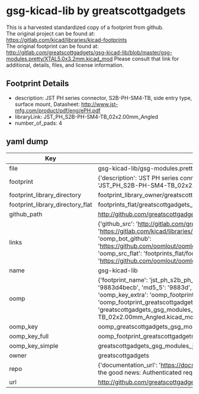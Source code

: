 # gsg-kicad-lib by greatscottgadgets  
This is a harvested standardized copy of a footprint from github.  
The original project can be found at:  
https://gitlab.com/kicad/libraries/kicad-footprints  
The original footprint can be found at:
http://gitlab.com/greatscottgadgets/gsg-kicad-lib/blob/master/gsg-modules.pretty/XTAL5.0x3.2mm.kicad_mod
Please consult that link for additional, details, files, and license information.  
## Footprint Details
* description: JST PH series connector, S2B-PH-SM4-TB, side entry type, surface mount, Datasheet: http://www.jst-mfg.com/product/pdf/eng/ePH.pdf  
* libraryLink: JST_PH_S2B-PH-SM4-TB_02x2.00mm_Angled  
* number_of_pads: 4  
## yaml dump  
| Key | Value |  
| --- | --- |  
| file | gsg-kicad-lib/gsg-modules.pretty/JST_PH_S2B-PH-SM4-TB_02x2.00mm_Angled.kicad_mod |  
| footprint | {'description': 'JST PH series connector, S2B-PH-SM4-TB, side entry type, surface mount, Datasheet: http://www.jst-mfg.com/product/pdf/eng/ePH.pdf', 'libraryLink': 'JST_PH_S2B-PH-SM4-TB_02x2.00mm_Angled', 'number_of_pads': 4} |  
| footprint_library_directory | footprint_library_owner/greatscottgadgets_gsg-kicad-lib |  
| footprint_library_directory_flat | footprints_flat/greatscottgadgets_gsg_modules_jst_ph_s2b_ph_sm4_tb_02x2_00mm_angled/working |  
| github_path | http://github.com/greatscottgadgets/gsg-kicad-lib/blob/master/gsg-modules.pretty/JST_PH_S2B-PH-SM4-TB_02x2.00mm_Angled.kicad_mod |  
| links | {'github_src': 'http://gitlab.com/greatscottgadgets/gsg-kicad-lib/blob/master/gsg-modules.pretty/XTAL5.0x3.2mm.kicad_mod', 'github_src_repo': 'https://gitlab.com/kicad/libraries/kicad-footprints', 'oomp_bot': 'footprints/greatscottgadgets_gsg_modules_jst_ph_s2b_ph_sm4_tb_02x2_00mm_angled/working', 'oomp_bot_github': 'https://github.com/oomlout/oomlout_oomp_footprint_bot/tree/main/footprints/greatscottgadgets_gsg_modules_jst_ph_s2b_ph_sm4_tb_02x2_00mm_angled/working', 'oomp_src_flat': 'footprints_flat/footprints_flat/greatscottgadgets_gsg_modules_jst_ph_s2b_ph_sm4_tb_02x2_00mm_angled/working', 'oomp_src_flat_github': 'https://github.com/oomlout/oomlout_oomp_footprint_src/tree/main/footprints_flat/greatscottgadgets_gsg_modules_jst_ph_s2b_ph_sm4_tb_02x2_00mm_angled/working'} |  
| name | gsg-kicad-lib |  
| oomp | {'footprint_name': 'jst_ph_s2b_ph_sm4_tb_02x2_00mm_angled', 'library_name': 'gsg_modules', 'md5': '9883d4becb913609ed1c9ab40682c1c9', 'md5_10': '9883d4becb', 'md5_5': '9883d', 'md5_6': '9883d4', 'oomp_key': 'oomp_greatscottgadgets_gsg_modules_jst_ph_s2b_ph_sm4_tb_02x2_00mm_angled', 'oomp_key_extra': 'oomp_footprint_greatscottgadgets_gsg_modules_jst_ph_s2b_ph_sm4_tb_02x2_00mm_angled', 'oomp_key_full': 'oomp_footprint_greatscottgadgets_gsg_modules_jst_ph_s2b_ph_sm4_tb_02x2_00mm_angled_9883d4', 'oomp_key_simple': 'greatscottgadgets_gsg_modules_jst_ph_s2b_ph_sm4_tb_02x2_00mm_angled', 'original_filename': 'gsg-kicad-lib/gsg-modules.pretty/JST_PH_S2B-PH-SM4-TB_02x2.00mm_Angled.kicad_mod', 'owner_name': 'greatscottgadgets'} |  
| oomp_key | oomp_greatscottgadgets_gsg_modules_jst_ph_s2b_ph_sm4_tb_02x2_00mm_angled |  
| oomp_key_full | oomp_footprint_greatscottgadgets_gsg_modules_jst_ph_s2b_ph_sm4_tb_02x2_00mm_angled |  
| oomp_key_simple | greatscottgadgets_gsg_modules_jst_ph_s2b_ph_sm4_tb_02x2_00mm_angled |  
| owner | greatscottgadgets |  
| repo | {'documentation_url': 'https://docs.github.com/rest/overview/resources-in-the-rest-api#rate-limiting', 'message': "API rate limit exceeded for 84.66.173.59. (But here's the good news: Authenticated requests get a higher rate limit. Check out the documentation for more details.)"} |  
| url | http://github.com/greatscottgadgets/gsg-kicad-lib |  

